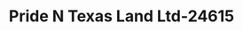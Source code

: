---
f_zip-code: 76040
f_state-code: TX
title: Pride N Texas Land Ltd-24615
f_phone: 817-858-6995
f_city-only: Euless
f_address: 1300 W Euless Blvd Euless
f_location-unique-id: '24615'
slug: pride-n-texas-land-ltd-24615
updated-on: '2024-05-30T13:46:58.046Z'
created-on: '2024-05-30T13:36:59.803Z'
published-on: '2024-05-30T13:54:32.469Z'
f_city-state: cms/city/euless-tx.md
f_company: cms/company/pride-n-texas-land-ltd.md
f_state: cms/state/texas.md
layout: '[payday-loan].html'
tags: payday-loan
---